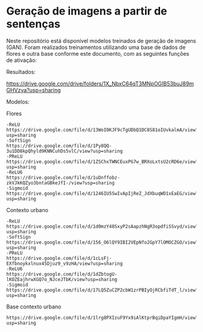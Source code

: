# Geração de imagens a partir de sentenças

Neste repositório está disponível modelos treinados de geração de imagens (GAN).
Foram realizados treinamentos utilizando uma base de dados de flores e outra base conforme este documento, com as seguintes funções de ativação:
  
Resultados:

  https://drive.google.com/drive/folders/1X_NbxC64qT3MNpOGIB53buJ89mGHVzya?usp=sharing

Modelos:

  Flores
  
  
    -ReLU
    https://drive.google.com/file/d/13WoI0KJF9cTgUDbQ1DC8S81oIUvkalmA/view?usp=sharing
    -SoftSign
    https://drive.google.com/file/d/1Py8QQ-3u1DD8kpQhyld9KNNCuhDs5vlC/view?usp=sharing
    -PReLU
    https://drive.google.com/file/d/1ZSChxTWNCEuxPG7w_BRXoLxtsU2cRD6e/view?usp=sharing
    -ReLU6
    https://drive.google.com/file/d/1uDnffobz-zkVJkKQZyo3bntaGBkeJfI-/view?usp=sharing
    -Sigmoid
    https://drive.google.com/file/d/1246IU5SwIvApIjReZ_JdXbuqWD1xEaEG/view?usp=sharing
    
  Contexto urbano  
  
    -ReLU
    https://drive.google.com/file/d/1d0mzY48SxyP2sAapzhNgR3opdfiSSvyd/view?usp=sharing
    -SoftSign
    https://drive.google.com/file/d/156_O6lQY9IBI2VEpNfo2GpY7lOMOCZGO/view?usp=sharing
    -PReLU
    https://drive.google.com/file/d/1cLsFj-EXfbnoykxlnux45Djuz9_v9zHA/view?usp=sharing
    -ReLU6
    https://drive.google.com/file/d/1dZbtogU-lKOZEajhrwXGQ7o_NJceJTbK/view?usp=sharing
    -Sigmoid
    https://drive.google.com/file/d/17LQ5ZuCZP2cbW1zrPBIyOjRCbfiTdT_l/view?usp=sharing


  Base contexto urbano
    
    https://drive.google.com/file/d/1lrg8PXIzuF9Yx9iAlKtprBqiDpaYIgmH/view?usp=sharing
